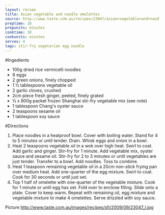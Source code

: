 ```yaml
---
layout: recipe
title: Asian vegetable and noodle omelettes
source: http://www.taste.com.au/recipes/23047/asian+vegetable+and+noodle+omelettes
preptime: 10
prepunits: minutes
cooktime: 10
cookunits: minutes
serves: 4
tags: stir-fry vegetarian egg noodle
---
```

#Ingedients
* 100g dried rice vermicelli noodles
* 8 eggs
* 2 green onions, finely chopped
* 1 &frac12; tablespoons vegetable oil
* 2 garlic cloves, crushed
* 2cm piece fresh ginger, peeled, finely grated
* &frac12; x 800g packet frozen Shanghai stir-fry vegetable mix (see note)
* 1 tablespoon Chang's oyster sauce
* 2 teaspoons sesame oil
* 1 tablespoon soy sauce

#Directions
1. Place noodles in a heatproof bowl. Cover with boiling water. Stand for 4 to 5 minutes or until tender. Drain. Whisk eggs and onion in a bowl.
2. Heat 2 teaspoons vegetable oil in a wok over high heat. Swirl to coat. Add garlic and ginger. Stir-fry for 1 minute. Add vegetable mix, oyster sauce and sesame oil. Stir-fry for 2 to 3 minutes or until vegetables are just tender. Transfer to a bowl. Add noodles. Toss to combine.
3. Heat 1 teaspoon remaining vegetable oil in a 20cm non-stick frying pan over medium heat. Add one-quarter of the egg mixture. Swirl to coat. Cook for 30 seconds or until just set.
4. Top 1 half of omelette with one-quarter of the vegetable mixture. Cook for 1 minute or until egg has set. Fold over to enclose filling. Slide onto a plate. Cover to keep warm. Repeat with remaining oil, egg mixture and vegetable mixture to make 4 omelettes. Serve drizzled with soy sauce.

Picture
http://www.taste.com.au/images/recipes/sfi/2009/09/23047_l.jpg